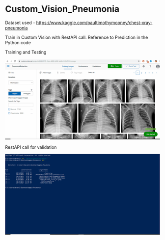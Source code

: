 # Custom_Vision_Pneumonia

Dataset used - https://www.kaggle.com/paultimothymooney/chest-xray-pneumonia

Train in Custom Vision with RestAPI call. Reference to Prediction in the Python code

Training and Testing

![](Training.gif)

RestAPI call for validation

![](RestAPIcall.gif)



